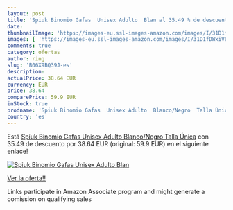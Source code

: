 ```yaml
---
layout: post
title: 'Spiuk Binomio Gafas  Unisex Adulto  Blan al 35.49 % de descuento'
date: 
thumbnailImage: 'https://images-eu.ssl-images-amazon.com/images/I/31D1fDWxiVL._SL200_.jpg'
images: [ 'https://images-eu.ssl-images-amazon.com/images/I/31D1fDWxiVL._SL200_.jpg' ]
comments: true
category: ofertas
author: ring
slug: 'B06X9BQ39J-es'
description:
actualPrice: 38.64 EUR
currency: EUR
price: 38.64
comparePrice: 59.9 EUR
inStock: true
prodname: 'Spiuk Binomio Gafas  Unisex Adulto  Blanco/Negro  Talla Única'
country: 'es'
---
```


Está [Spiuk Binomio Gafas  Unisex Adulto  Blanco/Negro  Talla Única](https://www.amazon.es/dp/B06X9BQ39J/?tag=tolees-21) con 35.49 de descuento por 38.64 EUR (original: 59.9 EUR) en el siguiente enlace!

[![Spiuk Binomio Gafas  Unisex Adulto  Blan](https://images-eu.ssl-images-amazon.com/images/I/31D1fDWxiVL._SL200_.jpg)](https://www.amazon.es/dp/B06X9BQ39J/?tag=tolees-21)

[Ver la oferta!!](https://www.amazon.es/dp/B06X9BQ39J/?tag=tolees-21)

Links participate in Amazon Associate program and might generate a comission on qualifying sales


